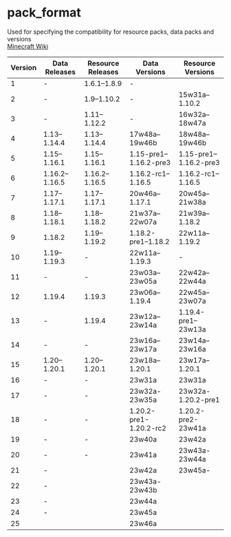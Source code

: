 # pack_format
Used for specifying the compatibility for resource packs, data packs and versions  
[Minecraft Wiki](https://minecraft.fandom.com/wiki/Pack_format)

Version | Data Releases | Resource Releases | Data Versions | Resource Versions
------- | ------------- | ---------------- | -------------- | ----------------
1       | - | 1.6.1–1.8.9 | - | 
2       | - | 1.9–1.10.2 | - | 15w31a–1.10.2
3       | - | 1.11–1.12.2 | - | 16w32a–18w47a
4       | 1.13–1.14.4 | 1.13–1.14.4 | 17w48a–19w46b | 18w48a–19w46b
5       | 1.15–1.16.1 | 1.15–1.16.1 | 1.15-pre1–1.16.2-pre3 | 1.15-pre1–1.16.2-pre3
6       | 1.16.2–1.16.5 | 1.16.2–1.16.5 | 1.16.2-rc1–1.16.5 | 1.16.2-rc1–1.16.5	
7       | 1.17–1.17.1 | 1.17–1.17.1 | 20w46a–1.17.1 | 20w45a–21w38a
8       | 1.18–1.18.1 | 1.18–1.18.2 | 21w37a–22w07a | 21w39a–1.18.2
9       | 1.18.2 | 1.19–1.19.2 | 1.18.2-pre1–1.18.2	 | 22w11a–1.19.2
10      | 1.19–1.19.3 | - | 22w11a–1.19.3 | -
11      | - | - | 23w03a–23w05a | 22w42a–22w44a
12      | 1.19.4 | 1.19.3 | 23w06a–1.19.4 | 22w45a–23w07a	
13      | - | 1.19.4 | 23w12a–23w14a | 1.19.4-pre1–23w13a
14      | - | - | 23w16a–23w17a | 23w14a–23w16a
15      | 1.20–1.20.1 | 1.20–1.20.1 | 23w18a–1.20.1 | 23w17a–1.20.1
16      | - | - | 23w31a | 23w31a
17      | - | - | 23w32a-23w35a | 23w32a-1.20.2-pre1
18      | - | - | 1.20.2-pre1-1.20.2-rc2 | 1.20.2-pre2-23w41a
19      | - | - | 23w40a | 23w42a
20      | - | - | 23w41a | 23w43a-23w44a
21      | - |  | 23w42a | 23w45a-
22      | - |  | 23w43a-23w43b |
23      | - |  | 23w44a |
24      | - |  | 23w45a |
25      |  |  | 23w46a |

